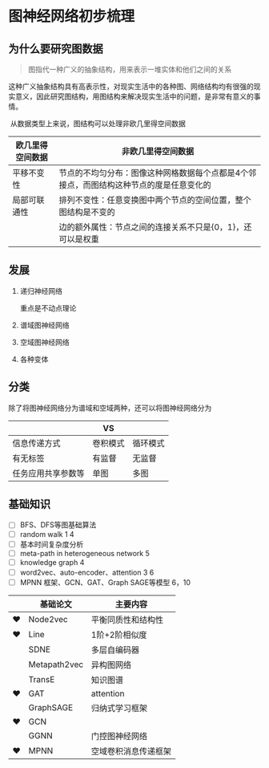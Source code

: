# 图神经网络初步梳理

## 为什么要研究图数据

> 图指代一种广义的抽象结构，用来表示一堆实体和他们之间的关系

​		这种广义抽象结构具有高表示性，对现实生活中的各种图、网络结构均有很强的现实意义，因此研究图结构，用图结构来解决现实生活中的问题，是非常有意义的事情。

​		从数据类型上来说，图结构可以处理非欧几里得空间数据

| 欧几里得空间数据 | 非欧几里得空间数据                                           |
| ---------------- | ------------------------------------------------------------ |
| 平移不变性       | 节点的不均匀分布：图像这种网格数据每个点都是4个邻接点，而图结构这种节点的度是任意变化的 |
| 局部可联通性     | 排列不变性：任意变换图中两个节点的空间位置，整个图结构是不变的 |
|                  | 边的额外属性：节点之间的连接关系不只是{0，1}，还可以是权重   |

## 发展

1. 递归神经网络

   重点是不动点理论

2. 谱域图神经网络
3. 空域图神经网络
4. 各种变体

## 分类

除了将图神经网络分为谱域和空域两种，还可以将图神经网络分为

|                    | VS       |          |
| ------------------ | -------- | -------- |
| 信息传递方式       | 卷积模式 | 循环模式 |
| 有无标签           | 有监督   | 无监督   |
| 任务应用共享参数等 | 单图     | 多图     |

## 基础知识

- [ ] BFS、DFS等图基础算法
- [ ] random walk 1 4
- [ ] 基本时间复杂度分析
- [ ] meta-path in heterogeneous network 5
- [ ] knowledge graph 4
- [ ] word2vec、auto-encoder、attention 3 6
- [ ] MPNN 框架、GCN、GAT、Graph SAGE等模型 6，10

|          | 基础论文     | 主要内容             |
| -------- | ------------ | -------------------- |
| &hearts; | Node2vec     | 平衡同质性和结构性   |
| &hearts; | Line         | 1阶+2阶相似度        |
|          | SDNE         | 多层自编码器         |
|          | Metapath2vec | 异构图网络           |
|          | TransE       | 知识图谱             |
| &hearts; | GAT          | attention            |
|          | GraphSAGE    | 归纳式学习框架       |
| &hearts; | GCN          |                      |
|          | GGNN         | 门控图神经网络       |
| &hearts; | MPNN         | 空域卷积消息传递框架 |

